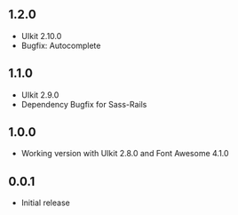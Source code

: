 ## 1.2.0
- UIkit 2.10.0
- Bugfix: Autocomplete

## 1.1.0
- UIkit 2.9.0
- Dependency Bugfix for Sass-Rails

## 1.0.0
- Working version with UIkit 2.8.0 and Font Awesome 4.1.0

## 0.0.1
- Initial release
